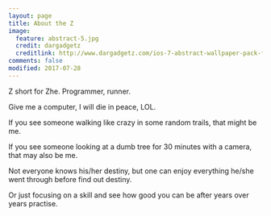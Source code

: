 ```yaml
---
layout: page
title: About the Z
image:
  feature: abstract-5.jpg
  credit: dargadgetz
  creditlink: http://www.dargadgetz.com/ios-7-abstract-wallpaper-pack-for-iphone-5-and-ipod-touch-retina/
comments: false
modified: 2017-07-28
---
```


Z short for Zhe. Programmer, runner.

Give me a computer, I will die in peace, LOL.

If you see someone walking like crazy in some random trails, that might
be me.

If you see someone looking at a dumb tree for 30 minutes with a camera,
that may also be me.

Not everyone knows his/her destiny, but one can enjoy everything he/she
went through before find out destiny.

Or just focusing on a skill and see how good you can be after years over years
practise.